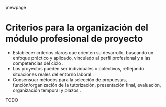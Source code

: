\newpage


# Criterios para la organización del módulo profesional de proyecto

*   Establecer criterios claros que orienten su desarrollo, buscando un enfoque práctico y aplicado, vinculado al perfil profesional y a las competencias del ciclo .
*   Los proyectos pueden ser individuales o colectivos, reflejando situaciones reales del entorno laboral .
*   Consensuar métodos para la selección de propuestas, función/organización de la tutorización, presentación final, evaluación, organización temporal y plazos .

TODO